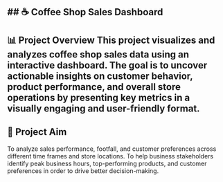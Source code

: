 **## ☕ Coffee Shop Sales Dashboard**
--------------------------------------------------------------
📊 Project Overview
This project visualizes and analyzes coffee shop sales data using an interactive dashboard. The goal is to uncover actionable insights on customer behavior, product performance, and overall store operations by presenting key metrics in a visually engaging and user-friendly format.
--------------------------------------------------------------
## 🎯 Project Aim
To analyze sales performance, footfall, and customer preferences across different time frames and store locations.
To help business stakeholders identify peak business hours, top-performing products, and customer preferences in order to drive better decision-making.
